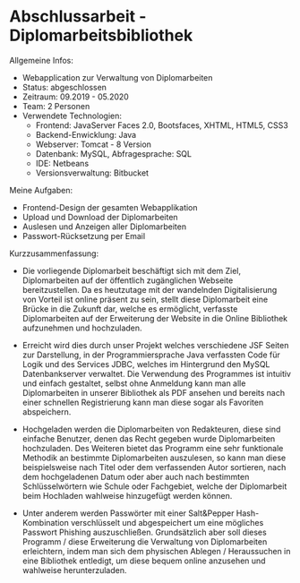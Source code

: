# Abschlussarbeit - Diplomarbeitsbibliothek

Allgemeine Infos:
- Webapplication zur Verwaltung von Diplomarbeiten 
- Status: abgeschlossen 
- Zeitraum: 09.2019 - 05.2020
- Team: 2 Personen
- Verwendete Technologien:
  - Frontend: JavaServer Faces 2.0, Bootsfaces, XHTML, HTML5, CSS3
  - Backend-Enwicklung: Java
  - Webserver: Tomcat - 8 Version 
  - Datenbank: MySQL, Abfragesprache: SQL
  - IDE: Netbeans
  - Versionsverwaltung: Bitbucket


Meine Aufgaben:
- Frontend-Design der gesamten Webapplikation
- Upload und Download der Diplomarbeiten
- Auslesen und Anzeigen aller Diplomarbeiten
- Passwort-Rücksetzung per Email


Kurzzusammenfassung:
- Die vorliegende Diplomarbeit beschäftigt sich mit dem Ziel, Diplomarbeiten auf der öffentlich 
zugänglichen Webseite bereitzustellen. Da es heutzutage mit der wandelnden Digitalisierung 
von Vorteil ist online präsent zu sein, stellt diese Diplomarbeit eine Brücke in die Zukunft 
dar, welche es ermöglicht, verfasste Diplomarbeiten auf der Erweiterung der Website 
in die Online Bibliothek aufzunehmen und hochzuladen.

- Erreicht wird dies durch unser Projekt welches verschiedene JSF Seiten zur Darstellung, in der 
Programmiersprache Java verfassten Code für Logik und des Services JDBC, welches im Hintergrund den 
MySQL Datenbankserver verwaltet. Die Verwendung des Programmes ist intuitiv und einfach gestaltet, 
selbst ohne Anmeldung kann man alle Diplomarbeiten in unserer Bibliothek als PDF ansehen und bereits 
nach einer schnellen Registrierung kann man diese sogar als Favoriten abspeichern. 

- Hochgeladen werden die Diplomarbeiten von Redakteuren, diese sind einfache Benutzer, denen das Recht gegeben 
wurde Diplomarbeiten hochzuladen. Des Weiteren bietet das Programm eine sehr funktionale Methodik an bestimmte 
Diplomarbeiten auszulesen, so kann man diese beispielsweise nach Titel oder dem verfassenden Autor sortieren, 
nach dem hochgeladenen Datum oder aber auch nach bestimmten Schlüsselwörtern wie Schule oder Fachgebiet, 
welche der Diplomarbeit beim Hochladen wahlweise hinzugefügt werden können. 

- Unter anderem werden Passwörter mit einer Salt&Pepper Hash-Kombination verschlüsselt und abgespeichert um eine 
mögliches Passwort Phishing auszuschließen. Grundsätzlich aber soll dieses Programm / diese Erweiterung die 
Verwaltung von Diplomarbeiten erleichtern, indem man sich dem physischen Ablegen / Heraussuchen in eine Bibliothek 
entledigt, um diese bequem online anzusehen und wahlweise herunterzuladen. 




